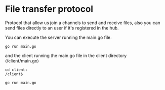 # File transfer protocol

Protocol that allow us join a channels to send and receive files, also you can send files directly to an user if it's registered in the hub.

You can execute the server running the main.go file:

```
go run main.go
```

and the client running the main.go file in the client directory (/client/main.go)

```
cd client:
/client$
```
```
go run main.go
```

